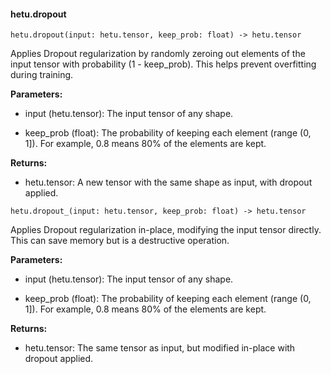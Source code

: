#### hetu.dropout

```
hetu.dropout(input: hetu.tensor, keep_prob: float) -> hetu.tensor
```

Applies Dropout regularization by randomly zeroing out elements of the input tensor with probability (1 - keep_prob). This helps prevent overfitting during training.

**Parameters:**

* input (hetu.tensor): The input tensor of any shape.

* keep_prob (float): The probability of keeping each element (range (0, 1]). For example, 0.8 means 80% of the elements are kept.

**Returns:**

* hetu.tensor: A new tensor with the same shape as input, with dropout applied.

```
hetu.dropout_(input: hetu.tensor, keep_prob: float) -> hetu.tensor
```

Applies Dropout regularization in-place, modifying the input tensor directly. This can save memory but is a destructive operation.

**Parameters:**

* input (hetu.tensor): The input tensor of any shape.

* keep_prob (float): The probability of keeping each element (range (0, 1]). For example, 0.8 means 80% of the elements are kept.

**Returns:**

* hetu.tensor: The same tensor as input, but modified in-place with dropout applied.

